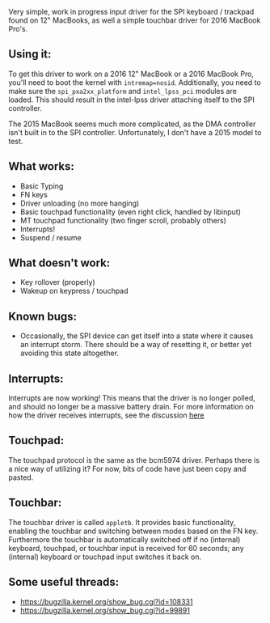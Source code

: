 Very simple, work in progress input driver for the SPI keyboard / trackpad found on 12" MacBooks, as well a simple touchbar driver for 2016 MacBook Pro's.

Using it:
---------
To get this driver to work on a 2016 12" MacBook or a 2016 MacBook Pro, you'll need to boot the kernel with `intremap=nosid`. Additionally, you need to make sure the `spi_pxa2xx_platform` and `intel_lpss_pci` modules are loaded. This should result in the intel-lpss driver attaching itself to the SPI controller.

The 2015 MacBook seems much more complicated, as the DMA controller isn't built in to the SPI controller. Unfortunately, I don't have a 2015 model to test.

What works:
-----------
* Basic Typing
* FN keys
* Driver unloading (no more hanging)
* Basic touchpad functionality (even right click, handled by libinput)
* MT touchpad functionality (two finger scroll, probably others)
* Interrupts!
* Suspend / resume

What doesn't work:
------------------
* Key rollover (properly)
* Wakeup on keypress / touchpad
 
Known bugs:
-----------
* Occasionally, the SPI device can get itself into a state where it causes an interrupt storm. There should be a way of resetting it, or better yet avoiding this state altogether.

Interrupts:
-----------
Interrupts are now working! This means that the driver is no longer polled, and should no longer be a massive battery drain. For more information on how the driver receives interrupts, see the discussion [here](https://github.com/cb22/macbook12-spi-driver/pull/1)

Touchpad:
---------
The touchpad protocol is the same as the bcm5974 driver. Perhaps there is a nice way of utilizing it? For now, bits of code have just been copy and pasted.

Touchbar:
---------
The touchbar driver is called `appletb`. It provides basic functionality, enabling the touchbar and switching between modes based on the FN key. Furthermore the touchbar is automatically switched off if no (internal) keyboard, touchpad, or touchbar input is received for 60 seconds; any (internal) keyboard or touchpad input switches it back on.

Some useful threads:
--------------------
* https://bugzilla.kernel.org/show_bug.cgi?id=108331
* https://bugzilla.kernel.org/show_bug.cgi?id=99891
